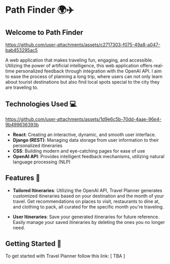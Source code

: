 # Path Finder 🌍✈️

## Welcome to Path Finder


https://github.com/user-attachments/assets/c2717303-f075-49a8-a047-bab453295ac5


A web application that makes traveling fun, engaging, and accessible. Utilizing the power of artificial intelligence, this web application offers real-time personalized feedback through integration with the OpenAI API. I aim to ease the process of planning a long trip, where users can not only learn about tourist destinations but also find local spots special to the city they are traveling to.

## Technologies Used 💻

https://github.com/user-attachments/assets/1d9e6c5b-70dd-4aae-96e4-9b499636393b



- **React**: Creating an interactive, dynamic, and smooth user interface.
- **Django (REST)**: Managing data storage from user information to their personalized itineraries
- **CSS**: Building modern and eye-catching pages for ease of use 
- **OpenAI API**: Provides intelligent feedback mechanisms, utilizing natural language processing (NLP)

## Features 🚀

- **Tailored Itineraries**: Utilizing the OpenAI API, Travel Planner generates customized itineraries based on your destination and the month of your travel. Get recommendations on places to visit, restaurants to dine at, and clothing to pack, all curated for the specific month you're traveling.

- **User Itineraries**: Save your generated itineraries for future reference. Easily manage your saved itineraries by deleting the ones you no longer need.

## Getting Started 🚦

To get started with Travel Planner follow this link: [ TBA ]

